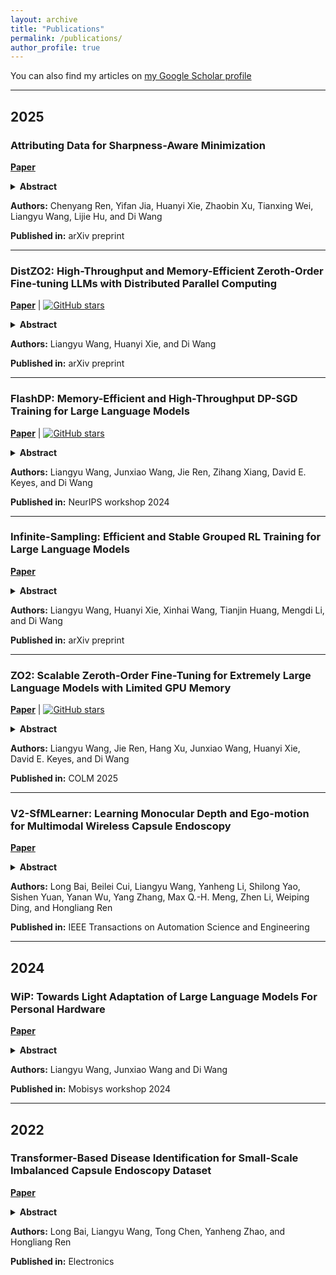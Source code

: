 ```yaml
---
layout: archive
title: "Publications"
permalink: /publications/
author_profile: true
---
```


You can also find my articles on [my Google Scholar profile](https://scholar.google.com/citations?user=mGkM_WgAAAAJ)

---

## 2025

### Attributing Data for Sharpness-Aware Minimization

[**Paper**](https://arxiv.org/abs/2507.04059)

<details>
<summary><strong>Abstract</strong></summary>
Sharpness-aware Minimization (SAM) improves generalization in large-scale model training by linking loss landscape geometry to generalization. However, challenges such as mislabeled noisy data and privacy concerns have emerged as significant issues. Data attribution, which identifies the contributions of specific training samples, offers a promising solution. However, directly rendering existing data influence evaluation tools such as influence functions (IF) to SAM will be inapplicable or inaccurate as SAM utilizes an inner loop to find model perturbations that maximize loss, which the outer loop then minimizes, resulting in a doubled computational structure. Additionally, this bilevel structure complicates the modeling of data influence on the parameters. In this paper, based on the IF, we develop two innovative data valuation methods for SAM, each offering unique benefits in different scenarios: the Hessian-based IF and the Gradient Trajectory-based IF. The first one provides a comprehensive estimation of data influence using a closed-form measure that relies only on the trained model weights. In contrast, the other IF for SAM utilizes gradient trajectory information during training for more accurate and efficient data assessment. Extensive experiments demonstrate their effectiveness in data evaluation and parameter tuning, with applications in identifying mislabeled data, model editing, and enhancing interpretability.
</details>

**Authors:** Chenyang Ren, Yifan Jia, Huanyi Xie, Zhaobin Xu, Tianxing Wei, Liangyu Wang, Lijie Hu, and Di Wang

**Published in:** arXiv preprint

---

### DistZO2: High-Throughput and Memory-Efficient Zeroth-Order Fine-tuning LLMs with Distributed Parallel Computing

[**Paper**](https://arxiv.org/pdf/2507.03211) | [![GitHub stars](https://img.shields.io/github/stars/liangyuwang/zo2?style=social)](https://github.com/liangyuwang/zo2)

<details>
<summary><strong>Abstract</strong></summary>
Fine-tuning large language models (LLMs) remains resource-intensive due to their sheer scale. While zeroth-order (ZO) optimization provides a memory-efficient alternative by eliminating backward passes, its application to multi-hundred-billion-parameter models is constrained by GPU memory and compute throughput. The ZO2 framework addresses the memory bottleneck by offloading model parameters to CPU memory and overlapping transformer block transfer with dual forward computation on a single GPU. However, ZO2 remains limited by its single-device execution and achieves modest throughput. In this work, we present DistZO2, a high-throughput, memory-efficient framework for distributed zeroth-order fine-tuning of LLMs. DistZO2 introduces three parallel strategies: (1) Perturbation Parallelism (PertP), which parallelizes the two perturbed forward passes across devices; (2) Distributed Data Parallelism (DDP), adapted to the scalar-gradient nature of ZO training; and (3) a unified 2D Parallelism design that combines PertP and DDP. To further mitigate communication bottlenecks introduced by parameter offloading, we propose a hardware-aware communication strategy that slices parameter blocks and redistributes them across GPUs via high-speed interconnects such as NVLink. DistZO2 scales zeroth-order fine-tuning to modern multi-GPU systems, preserving ZO2's memory efficiency while substantially improving training throughput. In our experiments on OPT-175B, DistZO2 achieves a 3x speedup over ZO2 with distributed computing. DistZO2's code has been open-sourced in https://github.com/liangyuwang/zo2.
</details>

**Authors:** Liangyu Wang, Huanyi Xie, and Di Wang

**Published in:** arXiv preprint

---

### FlashDP: Memory-Efficient and High-Throughput DP-SGD Training for Large Language Models

[**Paper**](https://openreview.net/pdf?id=6izXTVVzoI) | [![GitHub stars](https://img.shields.io/github/stars/kaustpradalab/flashdp?style=social)](https://github.com/kaustpradalab/flashdp)

<details>
<summary><strong>Abstract</strong></summary>
As large language models (LLMs) increasingly underpin technological advancements, the privacy of their training data emerges as a critical concern. Differential Privacy (DP) serves as a rigorous mechanism to protect this data, yet its integration via Differentially Private Stochastic Gradient Descent (DP-SGD) introduces substantial challenges, primarily due to the complexities of per-sample gradient clipping. Current explicit methods, such as Opacus, necessitate extensive storage for per-sample gradients, significantly inflating memory requirements. Conversely, implicit methods like GhostClip reduce storage needs by recalculating gradients multiple times, which leads to inefficiencies due to redundant computations. This paper introduces FlashDP, an innovative cache-friendly per-layer DP-SGD that consolidates necessary operations into a single task, calculating gradients only once in a fused manner. This approach not only diminishes memory movement by up to 50% but also cuts down redundant computations by 20%, compared to previous methods. Consequently, FlashDP does not increase memory demands and achieves a 90% throughput compared to the Non-DP method on a four-A100 system during the pre-training of the Llama-13B model, while maintaining parity with standard per-layer clipped DP-SGD in terms of accuracy. These advancements establish FlashDP as a pivotal development for efficient and privacy-preserving training of LLMs. FlashDP's code has been open-sourced in https://github.com/kaustpradalab/flashdp.
</details>

**Authors:** Liangyu Wang, Junxiao Wang, Jie Ren, Zihang Xiang, David E. Keyes, and Di Wang

**Published in:** NeurIPS workshop 2024

---

### Infinite-Sampling: Efficient and Stable Grouped RL Training for Large Language Models

[**Paper**](https://arxiv.org/pdf/2506.22950)

<details>
<summary><strong>Abstract</strong></summary>
Group-based reinforcement learning algorithms such as Group Reward Policy Optimization (GRPO) have proven effective for fine-tuning large language models (LLMs) with human feedback. However, generating and storing multiple responses per prompt incurs substantial memory overhead, especially as the sample group size increases, limiting scalability under constrained hardware. We propose Infinite Sampling, a framework that enables efficient and stable GRPO training by decoupling group size from GPU memory usage. It consists of: (1) micro sampling groups that decompose large groups into memory-feasible rounds; (2) continuous sampling that interleaves generation across groups to improve utilization; and (3) a length-aware scheduler combining token-conditioned sequence length prediction with a two-stage plan: global grouping via FPTAS and runtime refill via SJF. Experiments show that our Micro Sampling Groups reduce peak memory usage by over 50% compared to full-group decoding (e.g., from 21.55 GB to 10.64 GB on Qwen3-1.7B). Building on this, Infinite Sampling improves throughput by over 25% compared to the naive micro sampling group method, reducing decoding steps while maintaining full-length completions and memory usage. Our hybrid scheduling ensures efficient and stable GRPO training with larger groups under realistic GPU memory constraints.
</details>

**Authors:** Liangyu Wang, Huanyi Xie, Xinhai Wang, Tianjin Huang, Mengdi Li, and Di Wang

**Published in:** arXiv preprint

---

### ZO2: Scalable Zeroth-Order Fine-Tuning for Extremely Large Language Models with Limited GPU Memory

[**Paper**](https://arxiv.org/abs/2503.12668) | [![GitHub stars](https://img.shields.io/github/stars/liangyuwang/zo2?style=social)](https://github.com/liangyuwang/zo2)

<details>
<summary><strong>Abstract</strong></summary>
Fine-tuning large pre-trained LLMs generally demands extensive GPU memory. Traditional first-order optimizers like SGD encounter substantial difficulties due to increased memory requirements from storing activations and gradients during both the forward and backward phases as the model size expands. Alternatively, zeroth-order (ZO) techniques can compute gradients using just forward operations, eliminating the need to store activations. Furthermore, by leveraging CPU capabilities, it's feasible to enhance both the memory and processing power available to a single GPU. We propose a novel framework, ZO2 (Zeroth-Order Offloading), for efficient zeroth-order fine-tuning of LLMs with only limited GPU memory. Our framework dynamically shifts model parameters between the CPU and GPU as required, optimizing computation flow and maximizing GPU usage by minimizing downtime. This integration of parameter adjustments with ZO's double forward operations reduces unnecessary data movement, enhancing the fine-tuning efficacy. Additionally, our framework supports an innovative low-bit precision approach in AMP mode to streamline data exchanges between the CPU and GPU. Employing this approach allows us to fine-tune extraordinarily large models, such as the OPT-175B with more than 175 billion parameters, on a mere 18GB GPU--achievements beyond the reach of traditional methods. Moreover, our framework achieves these results with almost no additional time overhead and absolutely no accuracy loss compared to standard zeroth-order methods. ZO2's code has been open-sourced in https://github.com/liangyuwang/zo2.
</details>

**Authors:** Liangyu Wang, Jie Ren, Hang Xu, Junxiao Wang, Huanyi Xie, David E. Keyes, and Di Wang

**Published in:** COLM 2025

---

### V2-SfMLearner: Learning Monocular Depth and Ego-motion for Multimodal Wireless Capsule Endoscopy

[**Paper**](https://doi.org/10.1109/TASE.2024.3516968)

<details>
<summary><strong>Abstract</strong></summary>
Deep learning can predict depth maps and capsule ego-motion from capsule endoscopy videos, aiding in 3D scene reconstruction and lesion localization. However, the collisions of the capsule endoscopies within the gastrointestinal tract cause vibration perturbations in the training data. Existing solutions focus solely on vision-based processing, neglecting other auxiliary signals like vibrations that could reduce noise and improve performance. Therefore, we propose V2-SfMLearner, a multimodal approach integrating vibration signals into vision-based depth and capsule motion estimation for monocular capsule endoscopy. We construct a multimodal capsule endoscopy dataset containing vibration and visual signals, and our artificial intelligence solution develops an unsupervised method using vision-vibration signals, effectively eliminating vibration perturbations through multimodal learning. Specifically, we carefully design a vibration network branch and a Fourier fusion module, to detect and mitigate vibration noises. The fusion framework is compatible with popular vision-only algorithms. Extensive validation on the multimodal dataset demonstrates superior performance and robustness against vision-only algorithms. Without the need for large external equipment, our V2-SfMLearner has the potential for integration into clinical capsule robots, providing real-time and dependable digestive examination tools. The findings show promise for practical implementation in clinical settings, enhancing the diagnostic capabilities of doctors. Note to Practitioners—This paper is motivated by the problem of estimating the depth and ego-motion information for the wireless capsule endoscopy in the human gastrointestinal tract to realize accurate, efficient, robust, and real-time inspection. Our estimation method does not engage any external localization equipment. Instead, inspired by the existing research on integrating capsule endoscopy and inertial measurement units, we introduce vibration signals into vision-based depth and ego-motion estimation approaches, improving the accuracy and robustness of the estimation results based on multimodal learning methods. Research on capsule robots or computer vision can readily be combined with our framework for various clinical and industrial applications.
</details>

**Authors:** Long Bai, Beilei Cui, Liangyu Wang, Yanheng Li, Shilong Yao, Sishen Yuan, Yanan Wu, Yang Zhang, Max Q.-H. Meng, Zhen Li, Weiping Ding, and Hongliang Ren

**Published in:** IEEE Transactions on Automation Science and Engineering

---

## 2024

### WiP: Towards Light Adaptation of Large Language Models For Personal Hardware

[**Paper**](https://dl.acm.org/doi/pdf/10.1145/3662006.3662065)

<details>
<summary><strong>Abstract</strong></summary>
The large language models (LLMs) that everyone is using are not deployed locally. Users need to send relatively private and important data to LLM when using it. Handing over private and important data to LLM will cause people to worry, especially now that many people have begun to use LLM to deal with life and work affairs. Such concerns cannot be easily dispelled by various guarantees and agreements. However, LLMs are often resource-intensive and computationally demanding, making the transition from server-side to device-side difficult because LLM's self-attention module contains a large number of tensor multiplications that are heavy and inefficient for hardware. While previous work proposed approximate neural operators that enable hardware-efficient implementation of multiplication-less neural networks, they introduce new challenges of significant accuracy loss, making these methods inefficient in practice. In this paper, we examine the problem of light adaptation of LLMs. We propose a new neural operator that enables the adapted LLM to obtain original accuracy without fine-tuning or only requiring a few fine-tuning steps, while our neural operator has high hardware inference efficiency.
</details>

**Authors:** Liangyu Wang, Junxiao Wang and Di Wang

**Published in:** Mobisys workshop 2024

---

## 2022

### Transformer-Based Disease Identification for Small-Scale Imbalanced Capsule Endoscopy Dataset

[**Paper**](https://www.mdpi.com/2079-9292/11/17/2747)

<details>
<summary><strong>Abstract</strong></summary>
Vision Transformer (ViT) is emerging as a new leader in computer vision with its outstanding performance in many tasks (e.g., ImageNet-22k, JFT-300M). However, the success of ViT relies on pretraining on large datasets. It is difficult for us to use ViT to train from scratch on a small-scale imbalanced capsule endoscopic image dataset. This paper adopts a Transformer neural network with a spatial pooling configuration. Transfomer's self-attention mechanism enables it to capture long-range information effectively, and the exploration of ViT spatial structure by pooling can further improve the performance of ViT on our small-scale capsule endoscopy dataset. We trained from scratch on two publicly available datasets for capsule endoscopy disease classification, obtained 79.15% accuracy on the multi-classification task of the Kvasir-Capsule dataset, and 98.63% accuracy on the binary classification task of the Red Lesion Endoscopy dataset.
</details>

**Authors:** Long Bai, Liangyu Wang, Tong Chen, Yanheng Zhao, and Hongliang Ren

**Published in:** Electronics 